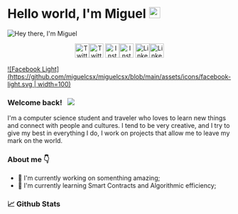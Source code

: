 # Hello world, I'm Miguel <img src="https://media.giphy.com/media/hvRJCLFzcasrR4ia7z/giphy.gif" width="25px">

![Hey there, I'm Miguel](https://github.com/miguelcsx/miguelcsx/blob/main/assets/profile_galaxy.gif)

<!-- Social icons section -->
<p align="center">
  <!-- Twitter-->
  <a target="_blank" href="https://twitter.com/miguelcsx"><img width="32px" alt="Twitter" title="Twitter" src="https://cdn.jsdelivr.net/npm/simple-icons@3.0.1/icons/twitter.svg#gh-light-mode-only"/><img width="32px" alt="Twitter" title="Twitter" src="https://img.icons8.com/ios-filled/32/da4167/twitter.png#gh-dark-mode-only"/></a>
  <!-- Instagram -->
  <a target="_blank" href="https://www.instagram.com/miguelcsx/"><img width="32px" alt="Instagram" title="Instagram" src="https://cdn.jsdelivr.net/npm/simple-icons@3.0.1/icons/instagram.svg#gh-light-mode-only"/><img width="32px" alt="Instagram" title="Instagram" src="https://img.icons8.com/ios-filled/50/da4167/instagram-new--v1.png#gh-dark-mode-only"/></a>
  <!-- Linkedin -->
  <a target="_blank" href="https://linkedin.com/in/miguelcsx"><img width="32px" alt="Linkedin" title="Linkedin" src="https://cdn.jsdelivr.net/npm/simple-icons@3.0.1/icons/linkedin.svg#gh-light-mode-only"/><img width="32px" alt="Linkedin" title="Linkedin" src="https://img.icons8.com/ios-filled/50/da4167/linkedin.png#gh-dark-mode-only"/></a>
  <!-- Facebook -->
  
  
  
</p>

[![Facebook Light](https://github.com/miguelcsx/miguelcsx/blob/main/assets/icons/facebook-light.svg | width=100)](https://facebook.com/miguelxcs)

### Welcome back! &nbsp; ![](https://visitor-badge.glitch.me/badge?page_id=miguelcsx.miguecsx)

I'm a computer science student and traveler who loves to learn new things and connect with people and cultures.
I tend to be very creative, and I try to give my best in everything I do, I work on projects that allow me to leave my mark on the world.

### About me 👇
- 🔭 I'm currently working on somenthing amazing;
- 🚀 I'm currently learning Smart Contracts and Algorithmic efficiency;

### 📈 Github Stats

<!--
**miguelecs/miguelecs** is a ✨ _special_ ✨ repository because its `README.md` (this file) appears on your GitHub profile.

Here are some ideas to get you started:

- 🔭 I’m currently working on ...
- 🌱 I’m currently learning ...
- 👯 I’m looking to collaborate on ...
- 🤔 I’m looking for help with ...
- 💬 Ask me about ...
- 📫 How to reach me: ...
- 😄 Pronouns: ...
- ⚡ Fun fact: ...
-->